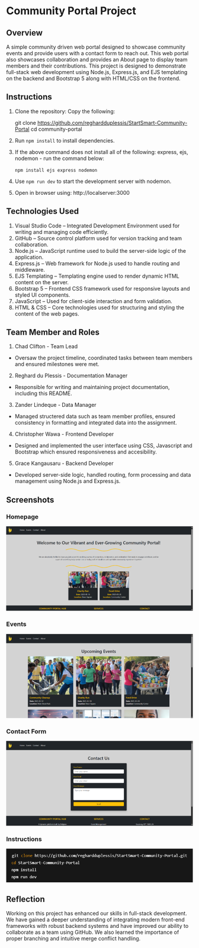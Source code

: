 # Community Portal Project

## Overview

A simple community driven web portal designed to showcase community events and provide users with a contact form to reach out. This web portal also showcases collaboration and provides an About page to display team members and their contributions. This project is designed to demonstrate full-stack web development using Node.js, Express.js, and EJS templating on the backend and Bootstrap 5 along with HTML/CSS on the frontend.


## Instructions

1. Clone the repository:
    Copy the following:

    git clone https://github.com/reghardduplessis/StartSmart-Community-Portal
    cd community-portal

2. Run `npm install` to install dependencies.

3. If the above command does not install all of the following: express, ejs, nodemon - run the command below:

    `npm install ejs express nodemon`

4. Use `npm run dev` to start the development server with nodemon.

5. Open in browser using: http://localserver:3000


## Technologies Used

1. Visual Studio Code – Integrated Development Environment used for writing and managing code efficiently.
2. GitHub – Source control platform used for version tracking and team collaboration.
3. Node.js – JavaScript runtime used to build the server-side logic of the application.
4. Express.js – Web framework for Node.js used to handle routing and middleware.
5. EJS Templating – Templating engine used to render dynamic HTML content on the server.
6. Bootstrap 5 – Frontend CSS framework used for responsive layouts and styled UI components.
7. JavaScript – Used for client-side interaction and form validation.
8. HTML & CSS – Core technologies used for structuring and styling the content of the web pages.


## Team Member and Roles

1. Chad Clifton - Team Lead
- Oversaw the project timeline, coordinated tasks between team members and ensured milestones were met.
2. Reghard du Plessis - Documentation Manager
- Responsible for writing and maintaining project documentation, including this README.
3. Zander Lindeque - Data Manager
- Managed structered data such as team member profiles, ensured consistency in formatting and integrated data into the assignment.
4. Christopher Wawa - Frontend Developer
- Designed and implemented the user interface using CSS, Javascript and Bootstrap which ensured responsiveness and accesibility.
5. Grace Kangausaru - Backend Developer
- Developed server-side logic, handled routing, form processing and data management using Node.js and Express.js.


## Screenshots

### Homepage
![Homepage ScreenShot](public/images/readmeScreenshots/home.png)

### Events
![Events ScreenShot](public/images/readmeScreenshots/eventsSs.png)

### Contact Form
![Contact Form Screenshot](public/images/readmeScreenshots/contactSs.png)

### Instructions
![What the Instructions should look like](public/images/readmeScreenshots/consoleSs.png)

## Reflection

Working on this project has enhanced our skills in full-stack development. We have gained a deeper understanding of integrating modern front-end frameworks with robust backend systems and have improved our ability to collaborate as a team using GitHub. We also learned the importance of proper branching and intuitive merge conflict handling. 
